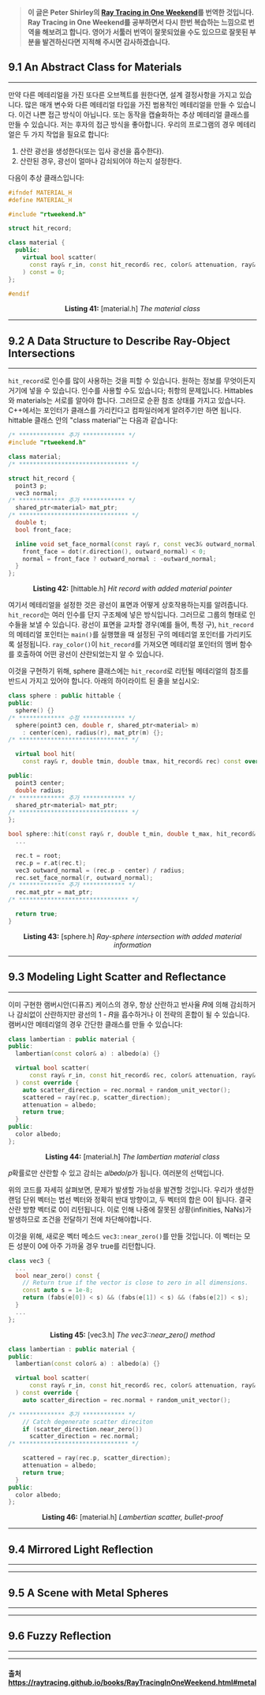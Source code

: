 > **이 글은 Peter Shirley의 [Ray Tracing in One Weekend](https://raytracing.github.io/books/RayTracingInOneWeekend.html)를 번역한 것입니다.
> Ray Tracing in One Weekend를 공부하면서 다시 한번 복습하는 느낌으로 번역을 해보려고 합니다. 영어가 서툴러 번역이 잘못되었을 수도 있으므로 잘못된 부분을 발견하신다면 지적해 주시면 감사하겠습니다.**

## 9.1 An Abstract Class for Materials

---

만약 다른 메테리얼을 가진 또다른 오브젝트를 원한다면, 설계 결정사항을 가지고 있습니다. 많은 매개 변수와 다른 메테리얼 타입을 가진 범용적인 메테리얼을 만들 수 있습니다. 이건 나쁜 접근 방식이 아닙니다. 또는 동작을 캡슐화하는 추상 메테리얼 클래스를 만들 수 있습니다. 저는 후자의 접근 방식을 좋아합니다. 우리의 프로그램의 경우 메테리얼은 두 가지 작업을 필요로 합니다:

1. 산란 광선을 생성한다(또는 입사 광선을 흡수한다).
2. 산란된 경우, 광선이 얼마나 감쇠되어야 하는지 설정한다.

다음이 추상 클래스입니다:

```cpp
#ifndef MATERIAL_H
#define MATERIAL_H

#include "rtweekend.h"

struct hit_record;

class material {
  public:
    virtual bool scatter(
      const ray& r_in, const hit_record& rec, color& attenuation, ray& scattered
    ) const = 0;
};

#endif
```

**<p align="center">Listing 41:** [material.h] _The material class</p>_

---

## 9.2 A Data Structure to Describe Ray-Object Intersections

---
`hit_record`로 인수를 많이 사용하는 것을 피할 수 있습니다. 원하는 정보를 무엇이든지 거기에 넣을 수 있습니다. 인수를 사용할 수도 있습니다; 취항의 문제입니다. Hittables와 materials는 서로를 알아야 합니다. 그러므로 순환 참조 상태를 가지고 있습니다. C++에서는 포인터가 클래스를 가리킨다고 컴파일러에게 알려주기만 하면 됩니다. hittable 클래스 안의 "class material"는 다음과 같습니다:

```cpp
/* ************* 추가 ************ */
#include "rtweekend.h"

class material;
/* ******************************* */

struct hit_record {
  point3 p;
  vec3 normal;
/* ************* 추가 ************ */
  shared_ptr<material> mat_ptr;
/* ******************************* */
  double t;
  bool front_face;

  inline void set_face_normal(const ray& r, const vec3& outward_normal) {
    front_face = dot(r.direction(), outward_normal) < 0;
    normal = front_face ? outward_normal : -outward_normal;
  }
};
```

**<p align="center">Listing 42:** [hittable.h] _Hit record with added material pointer</p>_

여기서 메테리얼을 설정한 것은 광선이 표면과 어떻게 상호작용하는지를 알려줍니다. `hit_record`는 여러 인수를 단지 구조체에 넣은 방식입니다. 그러므로 그룹의 형태로 인수들을 보낼 수 있습니다. 광선이 표면을 교차할 경우(예를 들어, 특정 구), `hit_record`의 메테리얼 포인터는 `main()`를 실행했을 때 설정된 구의 메테리얼 포인터를 가리키도록 설정됩니다. `ray_color()`이 `hit_record`를 가져오면 메테리얼 포인터의 멤버 함수를 호출하여 어떤 광선이 산란되었는지 알 수 있습니다.

이것을 구현하기 위해, sphere 클래스에는 `hit_record`로 리턴될 메테리얼의 참조를 반드시 가지고 있어야 합니다. 아래의 하이라이트 된 줄을 보십시오:

```cpp
class sphere : public hittable {
public:
  sphere() {}
/* ************* 수정 ************ */
  sphere(point3 cen, double r, shared_ptr<material> m)
    : center(cen), radius(r), mat_ptr(m) {};
/* ******************************* */

  virtual bool hit(
    const ray& r, double tmin, double tmax, hit_record& rec) const override;

public:
  point3 center;
  double radius;
/* ************* 추가 ************ */
  shared_ptr<material> mat_ptr;
/* ******************************* */
};

bool sphere::hit(const ray& r, double t_min, double t_max, hit_record& rec) const {
  ...

  rec.t = root;
  rec.p = r.at(rec.t);
  vec3 outward_normal = (rec.p - center) / radius;
  rec.set_face_normal(r, outward_normal);
/* ************* 추가 ************ */
  rec.mat_ptr = mat_ptr;
/* ******************************* */

  return true;
}
```

**<p align="center">Listing 43:** [sphere.h] _Ray-sphere intersection with added material information</p>_

---

## 9.3 Modeling Light Scatter and Reflectance

---

이미 구현한 램버시안(디퓨즈) 케이스의 경우, 항상 산란하고 반사율 𝑅에 의해 감쇠하거나 감쇠없이 산란하지만 광선의 1 - 𝑅을 흡수하거나 이 전략의 혼합이 될 수 있습니다. 램버시안 메테리얼의 경우 간단한 클래스를 만들 수 있습니다:

```cpp
class lambertian : public material {
public:
  lambertian(const color& a) : albedo(a) {}

  virtual bool scatter(
      const ray& r_in, const hit_record& rec, color& attenuation, ray& scattered
  ) const override {
    auto scatter_direction = rec.normal + random_unit_vector();
    scattered = ray(rec.p, scatter_direction);
    attenuation = albedo;
    return true;
  }
public:
  color albedo;
};
```

**<p align="center">Listing 44:** [material.h] _The lambertian material class</p>_

𝑝확률로만 산란할 수 있고 감쇠는 𝑎𝑙𝑏𝑒𝑑𝑜/𝑝가 됩니다. 여러분의 선택입니다.

위의 코드를 자세히 살펴보면, 문제가 발생할 가능성을 발견할 것입니다. 우리가 생성한 랜덤 단위 벡터는 법선 벡터와 정확히 반대 방향이고, 두 벡터의 합은 0이 됩니다. 결국 산란 방향 벡터로 0이 리턴됩니다. 이로 인해 나중에 잘못된 상황(infinities, NaNs)가 발생하므로 조건을 전달하기 전에 차단해야합니다.

이것을 위해, 새로운 벡터 메소드 `vec3::near_zero()`를 만들 것입니다. 이 벡터는 모든 성분이 0에 아주 가까울 경우 true를 리턴합니다.

```cpp
class vec3 {
  ...
  bool near_zero() const {
    // Return true if the vector is close to zero in all dimensions.
    const auto s = 1e-8;
    return (fabs(e[0]) < s) && (fabs(e[1]) < s) && (fabs(e[2]) < s);
  }
  ...
};
```

**<p align="center">Listing 45:** [vec3.h] _The vec3::near_zero() method</p>_

```cpp
class lambertian : public material {
public:
  lambertian(const color& a) : albedo(a) {}

  virtual bool scatter(
      const ray& r_in, const hit_record& rec, color& attenuation, ray& scattered
  ) const override {
    auto scatter_direction = rec.normal + random_unit_vector();

/* ************* 추가 ************ */
    // Catch degenerate scatter direciton
    if (scatter_direction.near_zero())
      scatter_direction = rec.normal;
/* ******************************* */

    scattered = ray(rec.p, scatter_direction);
    attenuation = albedo;
    return true;
  }
public:
  color albedo;
};
```

**<p align="center">Listing 46:** [material.h] _Lambertian scatter, bullet-proof</p>_

---

## 9.4 Mirrored Light Reflection

---

---

## 9.5 A Scene with Metal Spheres

---

---

## 9.6 Fuzzy Reflection

---

---

#### 출처 https://raytracing.github.io/books/RayTracingInOneWeekend.html#metal

